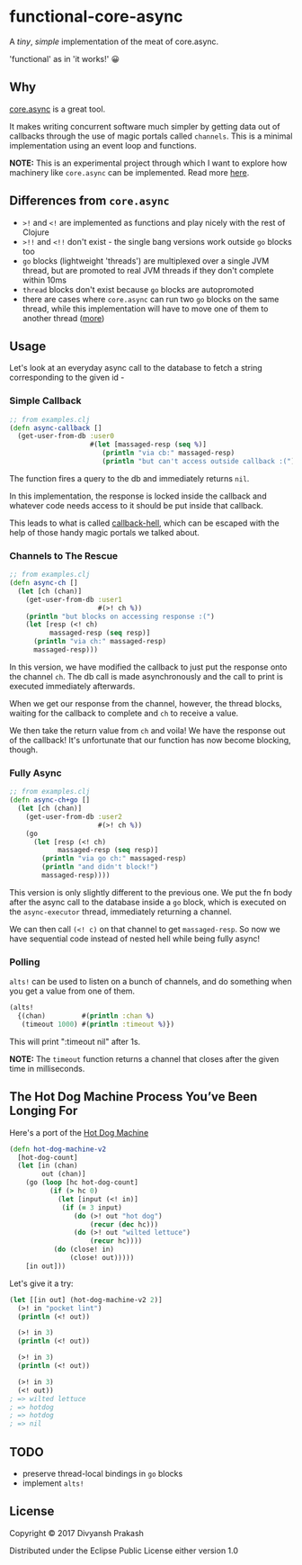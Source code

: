 # functional-core-async

A *tiny*, *simple*  implementation of the meat of core.async.

'functional' as in 'it works!' 😀

## Why

[core.async](https://github.com/clojure/core.async) is a great tool.

It makes writing concurrent software much simpler by getting data out
of callbacks through the use of magic portals called `channels`. This
is a minimal implementation using an event loop and functions.

**NOTE:** This is an experimental project through which I want to explore
how machinery like `core.async` can be implemented. Read more
[here](https://groups.google.com/forum/#!topic/clojure/1wmblSTtw2w).

## Differences from `core.async`
- `>!` and `<!` are implemented as functions and play nicely with the rest of Clojure
- `>!!` and `<!!` don't exist - the single bang versions work outside `go` blocks too
- `go` blocks (lightweight 'threads') are multiplexed over a single JVM thread, but are
promoted to real JVM threads if they don't complete within 10ms
- `thread` blocks don't exist because `go` blocks are autopromoted
- there are cases where `core.async` can run two `go` blocks on the same thread, while
this implementation will have to move one of them to another thread ([more](https://github.com/divs1210/functional-core-async/issues/1))

## Usage

Let's look at an everyday async call to the database to fetch a string
corresponding to the given id -

### Simple Callback
```clojure
;; from examples.clj
(defn async-callback []
  (get-user-from-db :user0
                    #(let [massaged-resp (seq %)]
                       (println "via cb:" massaged-resp)
                       (println "but can't access outside callback :("))))
```

The function fires a query to the db and immediately returns `nil`.

In this implementation, the response is locked inside the callback
and whatever code needs access to it should be put inside that callback.

This leads to what is called [callback-hell](http://callbackhell.com/),
which can be escaped with the help of those handy magic portals we talked about.

### Channels to The Rescue
```clojure
;; from examples.clj
(defn async-ch []
  (let [ch (chan)]
    (get-user-from-db :user1
                      #(>! ch %))
    (println "but blocks on accessing response :(")
    (let [resp (<! ch)
          massaged-resp (seq resp)]
      (println "via ch:" massaged-resp)
      massaged-resp)))
```

In this version, we have modified the callback to just put the response onto
the channel `ch`. The db call is made asynchronously and the call to print
is executed immediately afterwards.

When we get our response from the channel, however, the thread blocks, waiting
for the callback to complete and `ch` to receive a value.

We then take the return value from `ch` and voila! We have the response out of
the callback! It's unfortunate that our function has now become blocking, though.

### Fully Async
```clojure
;; from examples.clj
(defn async-ch+go []
  (let [ch (chan)]
    (get-user-from-db :user2
                      #(>! ch %))
    (go
      (let [resp (<! ch)
            massaged-resp (seq resp)]
        (println "via go ch:" massaged-resp)
        (println "and didn't block!")
        massaged-resp))))
```

This version is only slightly different to the previous one.
We put the fn body after the async call to the database inside
a `go` block, which is executed on the `async-executor` thread,
immediately returning a channel.

We can then call `(<! c)` on that channel to get `massaged-resp`.
So now we have sequential code instead of nested hell while
being fully async!

### Polling
`alts!` can be used to listen on a bunch of channels, and do
something when you get a value from one of them.

```clojure
(alts!
  {(chan)         #(println :chan %)
   (timeout 1000) #(println :timeout %)})
```
This will print ":timeout nil" after 1s.

**NOTE:** The `timeout` function returns a channel that closes after the given time
in milliseconds.

## The Hot Dog Machine Process You’ve Been Longing For

Here's a port of the [Hot Dog Machine](https://www.braveclojure.com/core-async/)

```clojure
(defn hot-dog-machine-v2
  [hot-dog-count]
  (let [in (chan)
        out (chan)]
    (go (loop [hc hot-dog-count]
          (if (> hc 0)
            (let [input (<! in)]
             (if (= 3 input)
                (do (>! out "hot dog")
                    (recur (dec hc)))
                (do (>! out "wilted lettuce")
                    (recur hc))))
           (do (close! in)
               (close! out)))))
    [in out]))
```

Let's give it a try:
```clojure
(let [[in out] (hot-dog-machine-v2 2)]
  (>! in "pocket lint")
  (println (<! out))

  (>! in 3)
  (println (<! out))

  (>! in 3)
  (println (<! out))

  (>! in 3)
  (<! out))
; => wilted lettuce
; => hotdog
; => hotdog
; => nil
```

## TODO

* preserve thread-local bindings in `go` blocks
* implement `alts!`

## License

Copyright © 2017 Divyansh Prakash

Distributed under the Eclipse Public License either version 1.0
